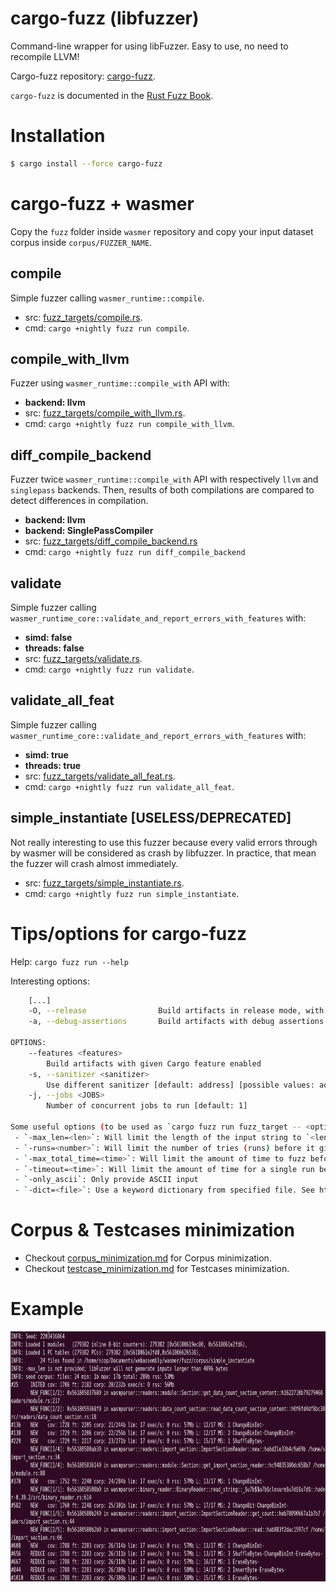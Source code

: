 # cargo-fuzz (libfuzzer)

Command-line wrapper for using libFuzzer. Easy to use, no need to recompile LLVM!

Cargo-fuzz repository: [cargo-fuzz](https://github.com/rust-fuzz/cargo-fuzz).

`cargo-fuzz` is documented in the [Rust Fuzz Book](https://rust-fuzz.github.io/book/cargo-fuzz.html).

# Installation

``` sh
$ cargo install --force cargo-fuzz
```

# cargo-fuzz + wasmer

Copy the `fuzz` folder inside `wasmer` repository and copy your input dataset corpus inside `corpus/FUZZER_NAME`.

## compile

Simple fuzzer calling `wasmer_runtime::compile`.
- src: [fuzz_targets/compile.rs](fuzz/fuzz_targets/compile.rs).
- cmd: `cargo +nightly fuzz run compile`.

## compile_with_llvm

Fuzzer using `wasmer_runtime::compile_with` API with:
- **backend: llvm**
- src: [fuzz_targets/compile_with_llvm.rs](fuzz/fuzz_targets/compile_with_llvm.rs).
- cmd: `cargo +nightly fuzz run compile_with_llvm`.

## diff_compile_backend

Fuzzer twice `wasmer_runtime::compile_with` API with respectively `llvm` and `singlepass` backends.
Then, results of both compilations are compared to detect differences in compilation.
- **backend: llvm**
- **backend: SinglePassCompiler**
- src: [fuzz_targets/diff_compile_backend.rs](fuzz/fuzz_targets/diff_compile_backend.rs)
- cmd: `cargo +nightly fuzz run diff_compile_backend`

## validate

Simple fuzzer calling `wasmer_runtime_core::validate_and_report_errors_with_features` with:
- **simd: false**
- **threads: false**
- src: [fuzz_targets/validate.rs](fuzz/fuzz_targets/validate.rs).
- cmd: `cargo +nightly fuzz run validate`.

## validate_all_feat

Simple fuzzer calling `wasmer_runtime_core::validate_and_report_errors_with_features` with:
- **simd: true**
- **threads: true**
- src: [fuzz_targets/validate_all_feat.rs](fuzz/fuzz_targets/validate_all_feat.rs).
- cmd: `cargo +nightly fuzz run validate_all_feat`.

## simple_instantiate [USELESS/DEPRECATED]

Not really interesting to use this fuzzer because every valid errors through by wasmer will be considered as crash by libfuzzer. In practice, that mean the fuzzer will crash almost immediately.

- src: [fuzz_targets/simple_instantiate.rs](fuzz/fuzz_targets/simple_instantiate.rs).
- cmd: `cargo +nightly fuzz run simple_instantiate`.

# Tips/options for cargo-fuzz

Help: `cargo fuzz run --help`

Interesting options:
``` sh
	[...]
    -O, --release                Build artifacts in release mode, with optimizations
    -a, --debug-assertions       Build artifacts with debug assertions enabled (default if not -O)

OPTIONS:
	--features <features>
		Build artifacts with given Cargo feature enabled
	-s, --sanitizer <sanitizer>
		Use different sanitizer [default: address] [possible values: address, leak, memory,thread]
    -j, --jobs <JOBS>
    	Number of concurrent jobs to run [default: 1]

Some useful options (to be used as `cargo fuzz run fuzz_target -- <options>`) include:
 - `-max_len=<len>`: Will limit the length of the input string to `<len>`
 - `-runs=<number>`: Will limit the number of tries (runs) before it gives up
 - `-max_total_time=<time>`: Will limit the amount of time to fuzz before it gives up
 - `-timeout=<time>`: Will limit the amount of time for a single run before it considers that run a failure
 - `-only_ascii`: Only provide ASCII input
 - `-dict=<file>`: Use a keyword dictionary from specified file. See http://llvm.org/docs/LibFuzzer.html#dictionaries
```

# Corpus & Testcases minimization

- Checkout [corpus_minimization.md](corpus_minimization.md#cargo-fuzz-cargo-fuzz-cmin) for Corpus minimization.
- Checkout [testcase_minimization.md](testcase_minimization.md#cargo-fuzz-cargo-fuzz-tmin) for Testcases minimization.

# Example

<p align="center">
	<img src="/images/cargofuzz_interface.png" height="400px"/>
</p>